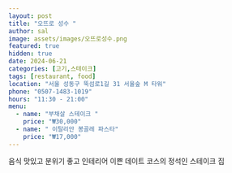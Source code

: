 ```yaml
---
layout: post
title: "오뜨로 성수 "
author: sal
image: assets/images/오뜨로성수.png
featured: true
hidden: true
date: 2024-06-21
categories: [고기,스테이크]
tags: [restaurant, food]
location: "서울 성동구 뚝섬로1길 31 서울숲 M 타워"
phone: "0507-1483-1019"
hours: "11:30 - 21:00"
menu:
  - name: "부채살 스테이크 "
    price: "₩30,000"
  - name: " 이탈리안 봉골레 파스타"
    price: "₩17,000"
---
```


음식 맛있고 분위기 좋고 인테리어 이쁜 데이트 코스의 정석인 스테이크 집

